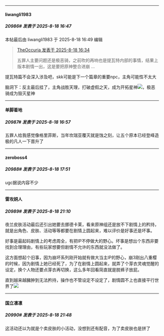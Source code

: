 ﻿
*****

####  liwangli1983  
##### 20986#       发表于 2025-8-18 16:47

 本帖最后由 liwangli1983 于 2025-8-18 16:49 编辑 
<blockquote><a href="httphttps://stage1st.com/2b/forum.php?mod=redirect&amp;goto=findpost&amp;pid=68284143&amp;ptid=2194776" target="_blank">TheOccuria 发表于 2025-8-18 16:34</a>

五罪人主要问题还是极恶骑，之前吹的再响也是提瓦特内部的事情，结果上版本剧情一出，这是要把原神整合进崩 ...</blockquote>
提瓦特篇不会深入涉及吧，skk可能是下一个篇章的重要npc，主角可能性不太大

脑洞下：反主最后挂了，主角战胜天理，打破虚假之天，成为开拓星神<img src="https://static.stage1st.com/image/smiley/face2017/043.png" referrerpolicy="no-referrer">，极恶骑成为毁灭星神


*****

####  单脚着地  
##### 20987#       发表于 2025-8-18 16:57

五罪人给我感觉像格里菲斯，当年坎瑞亚覆灭就是蚀之刻，让五个原本已经登峰造极的凡人一下晋升了


*****

####  zeroboss4  
##### 20988#       发表于 2025-8-18 17:51

ugc据说内容不少


*****

####  雷攻姛人  
##### 20989#       发表于 2025-8-18 21:10

夜兰皮肤活动最后还引出她要去挪德卡莱，看来原神组还是放不下剧情上的矜持，就是出角色、皮肤、活动等等都要在剧情上圆起来，难以评价是好事还是坏事。

好事是最起码剧情上的考虑周全，有把IP不停做大的野心。坏事是想出个东西非要找到合理理由，有些玩家想要但剧情不允许的东西就没法做了。

这方面想起个旧事，因为崩坏系列刚开始就有做大当主IP的野心，崩3刚出八重樱的时候，因为剧情上她已经死了，为了在剧情上圆起来，就弄了个芽衣灵魂觉醒的设定，换个人物还要点芽衣再切换，这么多年回看简直就是脱裤子放屁。

直到越来越臃肿到无法矜持，操作也不管设定不设定了，剧情圆不上也直接平行世界了<img src="https://static.stage1st.com/image/smiley/face2017/014.png" referrerpolicy="no-referrer">


*****

####  国立凛凛  
##### 20990#       发表于 2025-8-18 21:48

这活动还以为就是个卖皮肤的小活动，没想到还有配音，为了卖皮肤也是拼了

